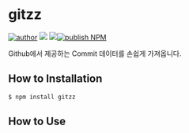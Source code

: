 # gitzz

[![author](https://img.shields.io/badge/author-devkwonsehoon-0066FF.svg?style=flat-square)](https://velog.io/@devkwonsehoon)
[![](https://shields.io/npm/v/gitzz)](https://www.npmjs.com/package/gitzz) [![](https://shields.io/npm/dt/gitzz)](https://www.npmjs.com/package/gitzz)[![publish NPM](https://github.com/bbonkr/bbon-formatter/actions/workflows/publish-npm.yml/badge.svg)](https://github.com/bbonkr/bbon-formatter/actions/workflows/publish-npm.yml)

Github에서 제공하는 Commit 데이터를 손쉽게 가져옵니다.

## How to Installation

```sh
$ npm install gitzz
```

## How to Use
